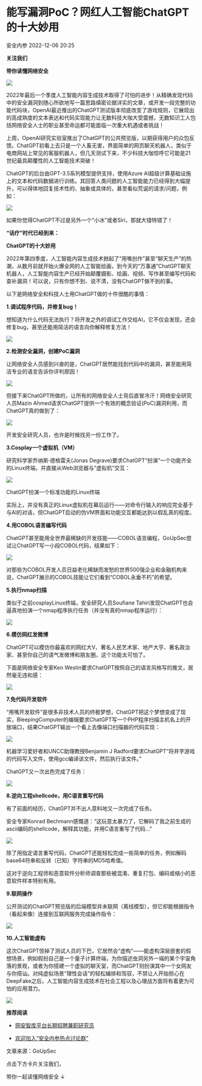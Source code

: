 #  能写漏洞PoC？网红人工智能ChatGPT的十大妙用   
 安全内参   2022-12-06 20:25  
  
**关注我们**  
  
  
**带你读懂网络安全**  
  
  
![](https://mmbiz.qpic.cn/mmbiz_png/INYsicz2qhvbEu5QaIbJKWhlkiccVRyX6R8ibHRsMQP1n9yDYwOvCplTp3INiaYVZWdDXJJCgMnUVKiaeMebmbYAhkQ/640?wx_fmt=png&wxfrom=5&wx_lazy=1&wx_co=1 "")  
  
  
  
2022年最后一个季度人工智能内容生成技术取得了可怕的进步！从精确发现代码中的安全漏洞到随心所欲地写一篇思路缜密论据详实的文章，或开发一段完整的功能代码块，OpenAI最近推出的ChatGPT测试版本彻底改变了游戏规则，它展现出的高成熟度的文本表达和代码实现能力让无数科技大咖大受震撼，无数知识工人包括网络安全人士的职业甚至命运都可能面临一次重大机遇或者挑战！  
  
  
上周，OpenAI研究实验室推出了ChatGPT的公共预览版，以期获得用户的众包反馈。ChatGPT初看上去只是一个人畜无害，界面简单的网页聊天机器人，类似于电商网站上常见的客服机器人，但几天测试下来，不少科技大咖惊呼它可能是21世纪最具颠覆性的人工智能技术突破！  
  
  
ChatGPT的后台由GPT-3.5系列模型提供支持，使用Azure AI超级计算基础设施上的文本和代码数据进行训练。其回答人类问题的人工智能能力已经得到大幅提升，可以得体地回复技术性的、抽象或具体的，甚至看似荒诞的请求/问题，例如：  
  
  
![](https://mmbiz.qpic.cn/mmbiz_png/INYsicz2qhvbEu5QaIbJKWhlkiccVRyX6R6CZTfj3wbfMUYkLxia5dhf6tHgZ6iaF51B6FoDLXeDpcFevrb2kLMngQ/640?wx_fmt=png&wxfrom=5&wx_lazy=1&wx_co=1 "")  
  
  
如果你觉得ChatGPT不过是另外一个“小冰”或者Siri，那就大错特错了！  
  
  
**“话疗”时代已经到来：**  
  
**ChatGPT的十大妙用**  
  
  
  
2022年第四季度，人工智能内容生成技术掀起了“用嘴创作”甚至“聊天生产”的热潮，从数月前就开始火爆全网的人工智能绘画，到今天的“万事通”ChatGPT聊天机器人，人工智能内容生产已经开始颠覆摄影、绘画、视频、写作甚至编写代码和查补漏洞！可以说，只有你想不到、说不清，没有ChatGPT做不到的事。  
  
  
以下是网络安全和科技人士用ChatGPT做的十件很酷的事情：  
  
  
**1.调试程序代码，并修复bug！**  
  
想知道为什么代码无法执行？将开发之外的调试工作交给AI，它不仅会发现，还会修复bug，甚至还能用简洁的语言向你解释修复方法！  
  
  
![](https://mmbiz.qpic.cn/mmbiz_png/INYsicz2qhvbEu5QaIbJKWhlkiccVRyX6RQBQ7xzAJC0msictCCsvJm9GialEIRjP8qs6FqUHibHEEeMZMeFB6W3V1A/640?wx_fmt=png&wxfrom=5&wx_lazy=1&wx_co=1 "")  
  
  
**2.检测安全漏洞，创建PoC漏洞**  
  
让网络安全人员感到兴奋的是，ChatGPT居然能找到代码中的漏洞，甚至能用简洁专业的语言告诉你评判原因！  
  
  
![](https://mmbiz.qpic.cn/mmbiz_png/INYsicz2qhvbEu5QaIbJKWhlkiccVRyX6RXNMBx4Z5fHRvrvVFr231ia0JtTGI1ff9ajC5iaV0D3yWwrB5ib3Yk83Nw/640?wx_fmt=png&wxfrom=5&wx_lazy=1&wx_co=1 "")  
  
  
但接下来ChatGPT所做的，让所有的网络安全人士背后直冒冷汗！网络安全研究人员Mazin Ahmed请求ChatGPT提供一个有效的概念验证(PoC)漏洞利用，而ChatGPT真的做到了：  
  
  
![](https://mmbiz.qpic.cn/mmbiz_png/INYsicz2qhvbEu5QaIbJKWhlkiccVRyX6Rn1PzF8PfSbwpT1sV8xUicsxLTvot2EnPOrKHzzVu6jCcyFic0S3IHHqg/640?wx_fmt=png&wxfrom=5&wx_lazy=1&wx_co=1 "")  
  
  
开发安全研究人员，也许是时候找另一份工作了。  
  
  
**3.Cosplay一个虚拟机（VM）**  
  
研究科学家乔纳斯·德格雷夫(Jonas Degrave)要求ChatGPT“扮演”一个功能齐全的Linux终端，并直接从Web浏览器与“虚拟机”交互：  
  
  
![](https://mmbiz.qpic.cn/mmbiz_png/INYsicz2qhvbEu5QaIbJKWhlkiccVRyX6ReBzF1Vsv8zL8WmMBVK7jJ0wE4tsSwMdiad0CUibGIxGNjuib8ztFBFDhw/640?wx_fmt=png&wxfrom=5&wx_lazy=1&wx_co=1 "")  
  
ChatGPT扮演一个标准功能的Linux终端  
  
  
实际上，并没有真正的Linux虚拟机在幕后运行——对命令行输入的响应完全基于与AI的对话，但ChatGPT启动的伪VM界面和功能交互都能达到以假乱真的程度。  
  
  
**4.用COBOL语言编写代码**  
  
ChatGPT甚至能用全世界最稀缺的开发技能——COBOL语言编程，GoUpSec尝试让ChatGPT写一小段COBOL代码，结果如下：  
  
  
![](https://mmbiz.qpic.cn/mmbiz_png/INYsicz2qhvbEu5QaIbJKWhlkiccVRyX6RjbMhMjaCIyzXOeyhsILkjcQTzPOfAtWFvLHjhBBsQZGO4L5fXFCFbw/640?wx_fmt=png&wxfrom=5&wx_lazy=1&wx_co=1 "")  
  
  
对那些为COBOL开发人员日益老化稀缺而发愁的世界500强企业和金融机构来说，ChatGPT展示的COBOL技能让它们看到“COBOL永垂不朽”的希望。  
  
  
**5.执行nmap扫描**  
  
类似于之前cosplayLinux终端，安全研究人员Soufiane Tahiri发现ChatGPT也会逼真地扮演一个nmap程序执行任务（并没有真的nmap程序运行）：  
  
  
![](https://mmbiz.qpic.cn/mmbiz_png/INYsicz2qhvbEu5QaIbJKWhlkiccVRyX6RK53SupcESc1MHUGe7G95Fk924IgRkkPoYzJIfEHoO9OKfgMFuQ5fkw/640?wx_fmt=png&wxfrom=5&wx_lazy=1&wx_co=1 "")  
  
  
**6.模仿网红发微博**  
  
ChatGPT可以模仿你最喜欢的网红大V、著名人民艺术家、地产大亨、著名政治家、甚至你自己的语气发微博和朋友圈，这个功能太可怕了。  
  
  
下面是网络安全专家Ken Westin要求ChatGPT按照自己的语言风格写的推文，居然毫无违和感：  
  
  
![](https://mmbiz.qpic.cn/mmbiz_png/INYsicz2qhvbEu5QaIbJKWhlkiccVRyX6RSJ82KG1wrNKRfvSGu2M24jlvTZ3G41t7kX1mSsFqE18SaKxHFFn0RA/640?wx_fmt=png&wxfrom=5&wx_lazy=1&wx_co=1 "")  
  
  
**7.免代码开发软件**  
  
“用嘴开发软件”是很多非技术人员的终极梦想，ChatGPT把这个梦想变成了现实，BleepingComputer的编辑要求ChatGPT写一个PHP程序扫描主机名上的开放端口，结果ChatGPT输出一个看上去像端口扫描器的代码实现：  
  
  
![](https://mmbiz.qpic.cn/mmbiz_png/INYsicz2qhvbEu5QaIbJKWhlkiccVRyX6RSAzmkgKnq1IibbxJruscBoK1CoFzUnxPU1hFxEreYFNDhz3FPOvp8yg/640?wx_fmt=png&wxfrom=5&wx_lazy=1&wx_co=1 "")  
  
  
机器学习爱好者和UNCC助理教授Benjamin J Radford要求ChatGPT“将井字游戏的代码写入文件，使用gcc编译该文件，然后执行该文件。”  
  
  
ChatGPT又一次出色完成了任务：  
  
  
![](https://mmbiz.qpic.cn/mmbiz_png/INYsicz2qhvbEu5QaIbJKWhlkiccVRyX6RxfMLBEWNh3icR7l6YiaEoL6xnibTq34rzwnA9NDoicgjP83WZTMNxT6Hxg/640?wx_fmt=png&wxfrom=5&wx_lazy=1&wx_co=1 "")  
  
  
**8.逆向工程shellcode，用C语言重写代码**  
  
有了前面的经历，ChatGPT并不出人意料地又一次完成了任务。  
  
  
安全专家Konrad Bechmann感慨道：“这玩意太暴力了，它解码了我之前生成的ascii编码的shellcode，解释其功能，并用C语言重写了代码…”  
  
  
![](https://mmbiz.qpic.cn/mmbiz_png/INYsicz2qhvbEu5QaIbJKWhlkiccVRyX6RpPAwRrvtDaq2y6ZfusBJCZJZxgdVxTNdQL95f6mEBfHfUafFJQg2KQ/640?wx_fmt=png&wxfrom=5&wx_lazy=1&wx_co=1 "")  
  
  
除了用指定语言重写代码，ChatGPT还能轻松完成一些简单的任务，例如解码base64符串和反转（已知）字符串的MD5哈希值。  
  
  
这对于逆向工程师和恶意软件分析师调查那些被混淆、重复打包、编码或缩小的恶意软件样本特别有用。  
  
  
**9.联网操作**  
  
公开测试的ChatGPT预览版的后端模型并未联网（离线模型），但它却能根据指令（看起来像）连接到互联网服务完成操作指令：  
  
  
![](https://mmbiz.qpic.cn/mmbiz_png/INYsicz2qhvbEu5QaIbJKWhlkiccVRyX6RtvBhDrNrvOJymN2wv1ZzKzR2OxKZkgmpfh0I1QHt1WlfsOeJYORTqQ/640?wx_fmt=png&wxfrom=5&wx_lazy=1&wx_co=1 "")  
  
  
**10.人工智能虚构**  
  
这次ChatGPT惊掉了测试人员的下巴，它居然会“虚构”——能虚构深层嵌套的假想场景，例如假扮自己是一个量子计算终端，为你描述虫洞另外一端的某个宇宙角落的景观，或者为你搭建一个虚拟的聊天室，而ChatGPT则扮演其中一个女网友与你搭讪。对纯虚拟场景“理性会话”的轻松编排和驾驭，不禁让人开始担心在DeepFake之后，人工智能内容生成技术在社会工程以及心理战方面将有着更为可怕的应用潜力。  
  
  
![](https://mmbiz.qpic.cn/mmbiz_png/INYsicz2qhvbEu5QaIbJKWhlkiccVRyX6RmWBF9ygAT4Ncc50ib8jcWQgvyLWU5kfPpVdMpxibGlibcWqxQn366UI4w/640?wx_fmt=png&wxfrom=5&wx_lazy=1&wx_co=1 "")  
  
  
  
**推荐阅读**  
- [网安智库平台长期招聘兼职研究员](http://mp.weixin.qq.com/s?__biz=MzI4NDY2MDMwMw==&mid=2247499450&idx=2&sn=2da3ca2e0b4d4f9f56ea7f7579afc378&chksm=ebfab99adc8d308c3ba6e7a74bd41beadf39f1b0e38a39f7235db4c305c06caa49ff63a0cc1d&scene=21#wechat_redirect)  
  
  
- [欢迎加入“安全内参热点讨论群”](https://mp.weixin.qq.com/s?__biz=MzI4NDY2MDMwMw==&mid=2247501251&idx=1&sn=8b6ebecbe80c1c72317948494f87b489&chksm=ebfa82e3dc8d0bf595d039e75b446e14ab96bf63cf8ffc5d553b58248dde3424fb18e6947440&token=525430415&lang=zh_CN&scene=21#wechat_redirect)  
  
  
  
  
  
  
文章来源：GoUpSec  
  
  
点击下方卡片关注我们，  
  
带你一起读懂网络安全 ↓  
  
  
  
  
